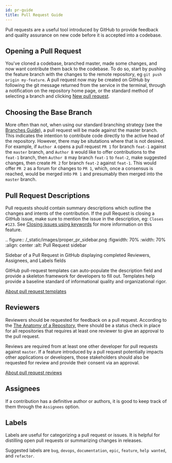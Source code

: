 ```yaml
---
id: pr-guide
title: Pull Request Guide
---
```


Pull requests are a useful tool introduced by GitHub to provide feedback and
quality assurance on new code before it is accepted into a codebase.

## Opening a Pull Request

You've cloned a codebase, branched master, made some changes, and now want
contribute them back to the codebase. To do so, start by pushing the feature
branch with the changes to the remote repository, eg `git push origin
my-feature`. A pull request now may be created on GitHub by following the git
message returned from the service in the terminal, through a notification on
the repository home page, or the standard method of selecting a branch and
clicking [New pull request](https://help.github.com/articles/creating-a-pull-request/#creating-the-pull-request).

## Choosing the Base Branch

More often than not, when using our standard branching strategy (see the
[Branches Guide](branches)), a pull request will be made against
the master branch. This indicates the intention to contribute code directly to
the active head of the repository. However, there may be situtations where
that is not desired.  For example, if `Author A` opens a pull request `PR 1`
for branch `feat-1` against the `master` branch, and `Author B` would like to
offer contributions to the `feat-1` branch, then `Author B` may branch
`feat-1` to `feat-2`, make suggested changes, then create `PR 2` for branch
`feat-2` against `feat-1`.  This would offer `PR 2` as a forum for changes
to `PR 1`, which, once a consensus is reached, would be merged into `PR 1`
and presumably then merged into the `master` branch.

## Pull Request Descriptions

Pull requests should contain summary descriptions which outline the changes and
intents of the contribution. If the pull Request is closing a GitHub issue,
make sure to mention the issue in the description, eg: `Closes #123`. See
[Closing issues using keywords](https://help.github.com/articles/closing-issues-using-keywords)
for more information on this feature.

.. figure:: /_static/images/proper_pr_sidebar.png
   :figwidth: 70%
   :width: 70%
   :align: center
   :alt: Pull Request sidebar

   Sidebar of a Pull Request in GitHub displaying completed Reviewers,
   Assignees, and Labels fields

GitHub pull-request templates can auto-populate the description field and
provide a skeleton framework for developers to fill out. Templates help provide
a baseline standard of informational quality and organizational rigor.

[About pull request templates](https://help.github.com/en/github/building-a-strong-community/creating-a-pull-request-template-for-your-repository)

## Reviewers

Reviewers should be requested for feedback on a pull request. According to the
[The Anatomy of a Repository](repo-guide), there should be a
status check in place for all repositories that requires at least one reviewer
to give an approval to the pull request.

Reviews are required from at least one other developer for pull requests
against `master`. If a feature introduced by a pull request potentially impacts
other applications or developers, those stakeholders should also be requested
for review and provide their consent via an approval.

[About pull request reviews](https://help.github.com/articles/about-pull-request-reviews/)

## Assignees

If a contribution has a definitive author or authors, it is good to keep track
of them through the `Assignees` option.

## Labels

Labels are useful for categorizing a pull request or issues. It is helpful for
distilling open pull requests or summarizing changes in releases.

Suggested labels are ``bug``, ``devops``, ``documentation``,
``epic``, ``feature``, ``help wanted``, and ``refactor``.
